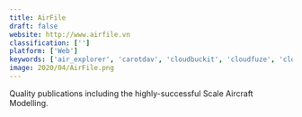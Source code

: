 ```yaml
---
title: AirFile
draft: false 
website: http://www.airfile.vn
classification: ['']
platform: ['Web']
keywords: ['air_explorer', 'carotdav', 'cloudbuckit', 'cloudfuze', 'cloudhq', 'cloudsync', 'dropbox', 'koofr', 'multcloud', 'netdrive', 'raidrive', 'redbooth', 'savetodrive', 'storage_made_easy', 'teamwork_projects', 'webdrive', 'wingfs', 'xyplorer', 'zeropc_cloud_navigator', 'odrive']
image: 2020/04/AirFile.png
---
```

Quality publications including the highly-successful Scale Aircraft Modelling.